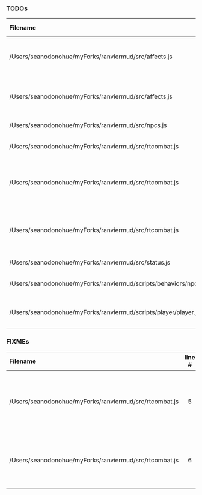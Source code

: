 ### TODOs
| Filename | line # | TODO
|:------|:------:|:------
| /Users/seanodonohue/myForks/ranviermud/src/affects.js | 7 | Make into "generic attribute lowering effect"
| /Users/seanodonohue/myForks/ranviermud/src/affects.js | 30 | Make into "generic attribute boosting effect"
| /Users/seanodonohue/myForks/ranviermud/src/npcs.js | 241 | dry-ify the following
| /Users/seanodonohue/myForks/ranviermud/src/rtcombat.js | 2 | Add strings for sanity damage
| /Users/seanodonohue/myForks/ranviermud/src/rtcombat.js | 3 | Implement use of attributes besides damage in combat.
| /Users/seanodonohue/myForks/ranviermud/src/rtcombat.js | 4 | Impelment use of combat stance, etc. for strategery.
| /Users/seanodonohue/myForks/ranviermud/src/status.js | 2 | Dry this up more.
| /Users/seanodonohue/myForks/ranviermud/scripts/behaviors/npcs/randommove.js | 46 | Candidates for utilification.
| /Users/seanodonohue/myForks/ranviermud/scripts/player/player.js | 64 | Add better skill assignment event.

### FIXMEs
| Filename | line # | FIXME
|:------|:------:|:------
| /Users/seanodonohue/myForks/ranviermud/src/rtcombat.js | 5 | DRY even more. Player and NPC combat are nearly the same thing.
| /Users/seanodonohue/myForks/ranviermud/src/rtcombat.js | 6 | Combat ends when you die but yo get double prompted.